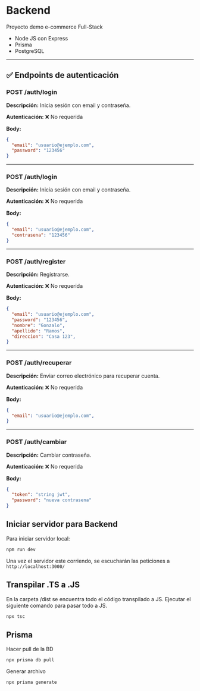 # Backend

Proyecto demo e-commerce Full-Stack
- Node JS con Express
- Prisma
- PostgreSQL


---

## ✅ Endpoints de autenticación

### POST /auth/login

**Descripción:** Inicia sesión con email y contraseña.

**Autenticación:** ❌ No requerida

**Body:**
```json
{
  "email": "usuario@ejemplo.com",
  "password": "123456"
}
```

---

### POST /auth/login

**Descripción:** Inicia sesión con email y contraseña.

**Autenticación:** ❌ No requerida

**Body:**
```json
{
  "email": "usuario@ejemplo.com",
  "contrasena": "123456"
}
```

--- 

### POST /auth/register

**Descripción:** Registrarse.

**Autenticación:** ❌ No requerida

**Body:**
```json
{
  "email": "usuario@ejemplo.com",
  "password": "123456",
  "nombre": "Gonzalo",
  "apellido": "Ramos",
  "direccion": "Casa 123",
}
```

--- 

### POST /auth/recuperar

**Descripción:** Enviar correo electrónico para recuperar cuenta.

**Autenticación:** ❌ No requerida

**Body:**
```json
{
  "email": "usuario@ejemplo.com",
}
```

--- 

### POST /auth/cambiar

**Descripción:** Cambiar contraseña.

**Autenticación:** ❌ No requerida

**Body:**
```json
{
  "token": "string jwt",
  "password": "nueva contrasena"
}
```


## Iniciar servidor para Backend

Para iniciar servidor local:

```bash
npm run dev
```

Una vez el servidor este corriendo, se escucharán las peticiones a `http://localhost:3000/`


## Transpilar .TS a .JS

En la carpeta /dist se encuentra todo el código transpilado a JS.
Ejecutar el siguiente comando para pasar todo a JS. 
```bash
npx tsc
```

## Prisma

Hacer pull de la BD
```bash
npx prisma db pull       
```

Generar archivo
```bash
npx prisma generate      
```